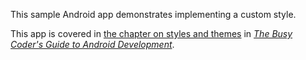 This sample Android app demonstrates
implementing a custom style.

This app is covered in 
[the chapter on styles and themes](https://commonsware.com/Android/previews/defining-and-using-styles)
in [*The Busy Coder's Guide to Android Development*](https://commonsware.com/Android/).

